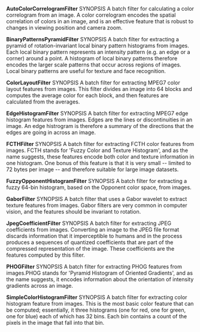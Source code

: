 **AutoColorCorrelogramFilter**
SYNOPSIS
A batch filter for calculating a color correlogram from an image. A color correlogram encodes the spatial correlation of colors in an image, and is an effective feature that is robust to changes in viewing position and camera zoom.

**BinaryPatternsPyramidFilter**
SYNOPSIS
A batch filter for extracting a pyramid of rotation-invariant local binary pattern histograms from images. Each local binary pattern represents an intensity pattern (e.g. an edge or a corner) around a point. A histogram of local binary patterns therefore encodes the larger scale patterns that occur across regions of images. Local binary patterns are useful for texture and face recognition.

**ColorLayoutFilter**
SYNOPSIS
A batch filter for extracting MPEG7 color layout features from images. This filter divides an image into 64 blocks and computes the average color for each block, and then features are calculated from the averages.

**EdgeHistogramFilter**
SYNOPSIS
A batch filter for extracting MPEG7 edge histogram features from images. Edges are the lines or discontinuities in an image.  An edge histrogram is therefore a summary of the directions that the edges are going in across an image.

**FCTHFilter**
SYNOPSIS
A batch filter for extracting FCTH color features from images. FCTH stands for 'Fuzzy Color and Texture Histogram', and as the name suggests, these features encode both color and texture information in one histogram.  One bonus of this feature is that it is very small -- limited to 72 bytes per image -- and therefore suitable for  large image datasets.

**FuzzyOpponentHistogramFilter**
SYNOPSIS
A batch filter for extracting a fuzzy 64-bin histogram, based on the Opponent color space, from images.

**GaborFilter**
SYNOPSIS
A batch filter that uses a Gabor wavelet to extract texture features from images. Gabor filters are very common in computer vision, and the features should be invariant to rotation.

**JpegCoefficientFilter**
SYNOPSIS
A batch filter for extracting JPEG coefficients from images.  Converting an image to the JPEG file format discards information that it imperceptible to humans  and in the process produces a sequences of quantized coefficients that are part of the compressed  representation of the image. These coefficients are the features computed by this filter.

**PHOGFilter**
SYNOPSIS
A batch filter for extracting PHOG features from images.PHOG stands for 'Pyramid Histogram of Oriented Gradients', and as the name suggests, it encodes information about the orientation of intensity gradients across an image.

**SimpleColorHistogramFilter**
SYNOPSIS
A batch filter for extracting color histogram feature from images.  This is the most basic color feature that can be computed; essentially, it three histograms  (one for red, one for green, one for blue) each of which has 32 bins.  Each bin contains a count of the pixels in the image that fall into that bin.

